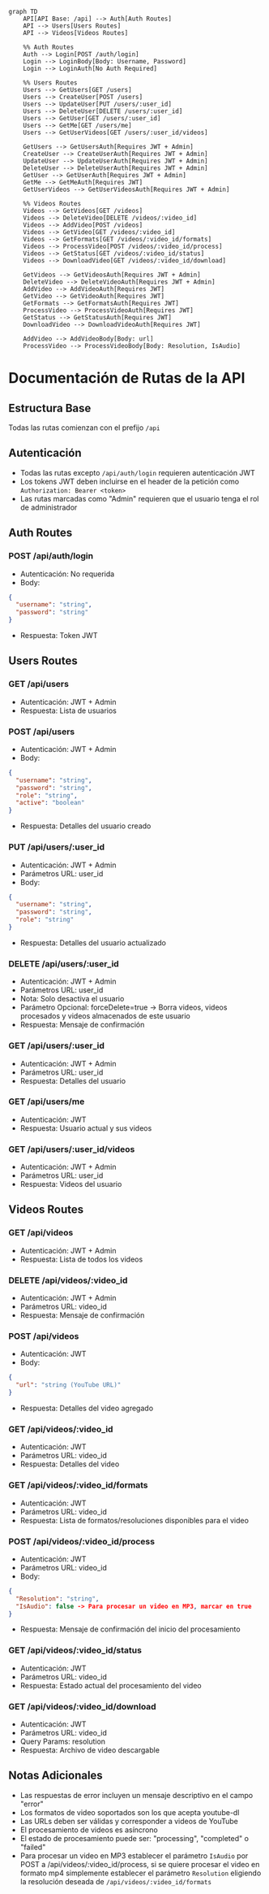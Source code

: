 ```mermaid
graph TD
    API[API Base: /api] --> Auth[Auth Routes]
    API --> Users[Users Routes]
    API --> Videos[Videos Routes]

    %% Auth Routes
    Auth --> Login[POST /auth/login]
    Login --> LoginBody[Body: Username, Password]
    Login --> LoginAuth[No Auth Required]

    %% Users Routes
    Users --> GetUsers[GET /users]
    Users --> CreateUser[POST /users]
    Users --> UpdateUser[PUT /users/:user_id]
    Users --> DeleteUser[DELETE /users/:user_id]
    Users --> GetUser[GET /users/:user_id]
    Users --> GetMe[GET /users/me]
    Users --> GetUserVideos[GET /users/:user_id/videos]

    GetUsers --> GetUsersAuth[Requires JWT + Admin]
    CreateUser --> CreateUserAuth[Requires JWT + Admin]
    UpdateUser --> UpdateUserAuth[Requires JWT + Admin]
    DeleteUser --> DeleteUserAuth[Requires JWT + Admin]
    GetUser --> GetUserAuth[Requires JWT + Admin]
    GetMe --> GetMeAuth[Requires JWT]
    GetUserVideos --> GetUserVideosAuth[Requires JWT + Admin]

    %% Videos Routes
    Videos --> GetVideos[GET /videos]
    Videos --> DeleteVideo[DELETE /videos/:video_id]
    Videos --> AddVideo[POST /videos]
    Videos --> GetVideo[GET /videos/:video_id]
    Videos --> GetFormats[GET /videos/:video_id/formats]
    Videos --> ProcessVideo[POST /videos/:video_id/process]
    Videos --> GetStatus[GET /videos/:video_id/status]
    Videos --> DownloadVideo[GET /videos/:video_id/download]

    GetVideos --> GetVideosAuth[Requires JWT + Admin]
    DeleteVideo --> DeleteVideoAuth[Requires JWT + Admin]
    AddVideo --> AddVideoAuth[Requires JWT]
    GetVideo --> GetVideoAuth[Requires JWT]
    GetFormats --> GetFormatsAuth[Requires JWT]
    ProcessVideo --> ProcessVideoAuth[Requires JWT]
    GetStatus --> GetStatusAuth[Requires JWT]
    DownloadVideo --> DownloadVideoAuth[Requires JWT]

    AddVideo --> AddVideoBody[Body: url]
    ProcessVideo --> ProcessVideoBody[Body: Resolution, IsAudio]
```
# Documentación de Rutas de la API

## Estructura Base
Todas las rutas comienzan con el prefijo `/api`

## Autenticación
- Todas las rutas excepto `/api/auth/login` requieren autenticación JWT
- Los tokens JWT deben incluirse en el header de la petición como `Authorization: Bearer <token>`
- Las rutas marcadas como "Admin" requieren que el usuario tenga el rol de administrador

## Auth Routes

### POST /api/auth/login
- Autenticación: No requerida
- Body:
```json
{
  "username": "string",
  "password": "string"
}
```
- Respuesta: Token JWT

## Users Routes

### GET /api/users
- Autenticación: JWT + Admin
- Respuesta: Lista de usuarios

### POST /api/users
- Autenticación: JWT + Admin
- Body:
```json
{
  "username": "string",
  "password": "string",
  "role": "string",
  "active": "boolean"
}
```
- Respuesta: Detalles del usuario creado

### PUT /api/users/:user_id
- Autenticación: JWT + Admin
- Parámetros URL: user_id
- Body:
```json
{
  "username": "string",
  "password": "string",
  "role": "string"
}
```
- Respuesta: Detalles del usuario actualizado

### DELETE /api/users/:user_id
- Autenticación: JWT + Admin
- Parámetros URL: user_id
- Nota: Solo desactiva el usuario
- Parámetro Opcional: forceDelete=true -> Borra videos, videos procesados y videos almacenados de este usuario
- Respuesta: Mensaje de confirmación

### GET /api/users/:user_id
- Autenticación: JWT + Admin
- Parámetros URL: user_id
- Respuesta: Detalles del usuario

### GET /api/users/me
- Autenticación: JWT
- Respuesta: Usuario actual y sus videos

### GET /api/users/:user_id/videos
- Autenticación: JWT + Admin
- Parámetros URL: user_id
- Respuesta: Videos del usuario

## Videos Routes

### GET /api/videos
- Autenticación: JWT + Admin
- Respuesta: Lista de todos los videos

### DELETE /api/videos/:video_id
- Autenticación: JWT + Admin
- Parámetros URL: video_id
- Respuesta: Mensaje de confirmación

### POST /api/videos
- Autenticación: JWT
- Body:
```json
{
  "url": "string (YouTube URL)"
}
```
- Respuesta: Detalles del video agregado

### GET /api/videos/:video_id
- Autenticación: JWT
- Parámetros URL: video_id
- Respuesta: Detalles del video

### GET /api/videos/:video_id/formats
- Autenticación: JWT
- Parámetros URL: video_id
- Respuesta: Lista de formatos/resoluciones disponibles para el video

### POST /api/videos/:video_id/process
- Autenticación: JWT
- Parámetros URL: video_id
- Body:
```json
{
  "Resolution": "string",
  "IsAudio": false -> Para procesar un video en MP3, marcar en true
}
```
- Respuesta: Mensaje de confirmación del inicio del procesamiento

### GET /api/videos/:video_id/status
- Autenticación: JWT
- Parámetros URL: video_id
- Respuesta: Estado actual del procesamiento del video

### GET /api/videos/:video_id/download
- Autenticación: JWT
- Parámetros URL: video_id
- Query Params: resolution
- Respuesta: Archivo de video descargable

## Notas Adicionales
- Las respuestas de error incluyen un mensaje descriptivo en el campo "error"
- Los formatos de video soportados son los que acepta youtube-dl
- Las URLs deben ser válidas y corresponder a videos de YouTube
- El procesamiento de videos es asíncrono
- El estado de procesamiento puede ser: "processing", "completed" o "failed" 
- Para procesar un video en MP3 establecer el parámetro `IsAudio` por POST a /api/videos/:video_id/process, si se quiere procesar el video en formato mp4 simplemente establecer el parámetro `Resolution` eligiendo la resolución deseada de `/api/videos/:video_id/formats`
